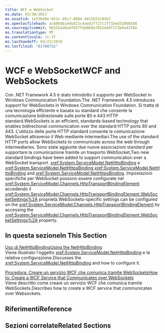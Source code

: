 ```yaml
---
title: WCF e WebSocket
ms.date: 03/30/2017
ms.assetid: 1e53b49e-022c-49c7-8984-4b21b53c05b3
ms.openlocfilehash: ac888db14ebd21c4aed2f717c1f71bed310b8388
ms.sourcegitcommit: 9b552addadfb57fab0b9e7852ed4f1f1b8a42f8e
ms.translationtype: MT
ms.contentlocale: it-IT
ms.lasthandoff: 04/23/2019
ms.locfileid: "61768732"
---
```

# <a name="wcf-and-websockets"></a><span data-ttu-id="45e55-102">WCF e WebSocket</span><span class="sxs-lookup"><span data-stu-id="45e55-102">WCF and WebSockets</span></span>
<span data-ttu-id="45e55-103">Con .NET Framework 4.5 è stato introdotto il supporto per WebSocket in Windows Communication Foundation.</span><span class="sxs-lookup"><span data-stu-id="45e55-103">The .NET Framework 4.5 introduces support for WebSockets in Windows Communication Foundation.</span></span>  <span data-ttu-id="45e55-104">Si tratta di una tecnologia efficiente e basata su standard che consente la comunicazione bidirezionale sulle porte 80 e 443 HTTP standard.</span><span class="sxs-lookup"><span data-stu-id="45e55-104">WebSockets is an efficient, standards-based technology that enables bidirectional communication over the standard HTTP ports 80 and 443.</span></span> <span data-ttu-id="45e55-105">L'utilizzo delle porte HTTP standard consente la comunicazione WebSocket attraverso il Web mediante intermediari.</span><span class="sxs-lookup"><span data-stu-id="45e55-105">The use of the standard HTTP ports allow WebSockets to communicate across the web through intermediaries.</span></span>  <span data-ttu-id="45e55-106">Sono state aggiunte due nuove associazioni standard per supportare la comunicazione tramite un trasporto WebSocket,</span><span class="sxs-lookup"><span data-stu-id="45e55-106">Two new standard bindings have been added to support communication over a WebSocket transport.</span></span> <span data-ttu-id="45e55-107"><xref:System.ServiceModel.NetHttpBinding> e <xref:System.ServiceModel.NetHttpsBinding>.</span><span class="sxs-lookup"><span data-stu-id="45e55-107"><xref:System.ServiceModel.NetHttpBinding> and <xref:System.ServiceModel.NetHttpsBinding>.</span></span> <span data-ttu-id="45e55-108">Impostazioni specifiche per WebSocket possono essere configurate nel <xref:System.ServiceModel.Channels.HttpTransportBindingElement> accedendo il <xref:System.ServiceModel.Channels.HttpTransportBindingElement.WebSocketSettings%2A> proprietà.</span><span class="sxs-lookup"><span data-stu-id="45e55-108">WebSockets-specific settings can be configured on the <xref:System.ServiceModel.Channels.HttpTransportBindingElement> by accessing the <xref:System.ServiceModel.Channels.HttpTransportBindingElement.WebSocketSettings%2A> property.</span></span>
  
## <a name="in-this-section"></a><span data-ttu-id="45e55-109">In questa sezione</span><span class="sxs-lookup"><span data-stu-id="45e55-109">In This Section</span></span>  
 [<span data-ttu-id="45e55-110">Uso di NetHttpBinding</span><span class="sxs-lookup"><span data-stu-id="45e55-110">Using the NetHttpBinding</span></span>](../../../../docs/framework/wcf/feature-details/using-the-nethttpbinding.md)  
 <span data-ttu-id="45e55-111">Viene illustrato l'oggetto <xref:System.ServiceModel.NetHttpBinding> e la relativa configurazione.</span><span class="sxs-lookup"><span data-stu-id="45e55-111">Discusses the <xref:System.ServiceModel.NetHttpBinding> and how to configure it.</span></span>  
  
 [<span data-ttu-id="45e55-112">Procedura: Creare un servizio WCF che comunica tramite WebSockets</span><span class="sxs-lookup"><span data-stu-id="45e55-112">How to: Create a WCF Service that Communicates over WebSockets</span></span>](../../../../docs/framework/wcf/feature-details/how-to-create-a-wcf-service-that-communicates-over-websockets.md)  
 <span data-ttu-id="45e55-113">Viene descritto come creare un servizio WCF che comunica tramite WebSockets.</span><span class="sxs-lookup"><span data-stu-id="45e55-113">Describes how to create a WCF service that communicates over Websockets.</span></span>  
  
## <a name="reference"></a><span data-ttu-id="45e55-114">Riferimenti</span><span class="sxs-lookup"><span data-stu-id="45e55-114">Reference</span></span>  
  
## <a name="related-sections"></a><span data-ttu-id="45e55-115">Sezioni correlate</span><span class="sxs-lookup"><span data-stu-id="45e55-115">Related Sections</span></span>
